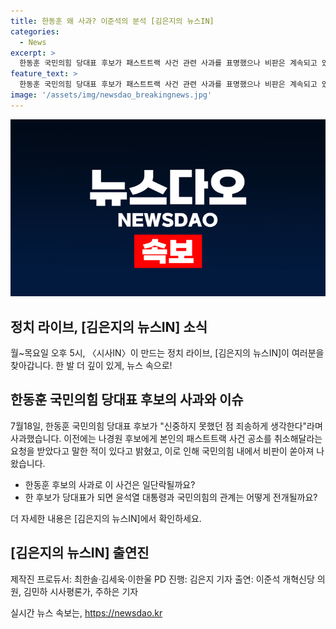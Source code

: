 ```yaml
---
title: 한동훈 왜 사과? 이준석의 분석 [김은지의 뉴스IN]
categories:
  - News
excerpt: >
  한동훈 국민의힘 당대표 후보가 패스트트랙 사건 관련 사과를 표명했으나 비판은 계속되고 있습니다. 이에 따른 후속 전개와 윤석열 대통령과의 관계에 대한 우려가 높아지고 있습니다. 국민의힘 1타 강사인 이준석 개혁신당 의원이 이에 대한 관점을 공유합니다. 해당 내용은 [김은지의 뉴스IN]에서 확인하세요.
feature_text: >
  한동훈 국민의힘 당대표 후보가 패스트트랙 사건 관련 사과를 표명했으나 비판은 계속되고 있습니다. 이에 따른 후속 전개와 윤석열 대통령과의 관계에 대한 우려가 높아지고 있습니다. 국민의힘 1타 강사인 이준석 개혁신당 의원이 이에 대한 관점을 공유합니다. 해당 내용은 [김은지의 뉴스IN]에서 확인하세요.
image: '/assets/img/newsdao_breakingnews.jpg'
---
```


<p><img src="/assets/img/newsdao_breakingnews.jpg" alt="ontimetimes 속보" /></p>

<h2>정치 라이브, [김은지의 뉴스IN] 소식</h2>

<p data-ke-size="size16">월~목요일 오후 5시, 〈시사IN〉이 만드는 정치 라이브, [김은지의 뉴스IN]이 여러분을 찾아갑니다. 한 발 더 깊이 있게, 뉴스 속으로!</p>

<h2 data-ke-size="size26">한동훈 국민의힘 당대표 후보의 사과와 이슈</h2>

<p data-ke-size="size16">7월18일, 한동훈 국민의힘 당대표 후보가 "신중하지 못했던 점 죄송하게 생각한다"라며 사과했습니다. 이전에는 나경원 후보에게 본인의 패스트트랙 사건 공소를 취소해달라는 요청을 받았다고 말한 적이 있다고 밝혔고, 이로 인해 국민의힘 내에서 비판이 쏟아져 나왔습니다.</p>

<ul>
<li>한동훈 후보의 사과로 이 사건은 일단락될까요?</li>
<li>한 후보가 당대표가 되면 윤석열 대통령과 국민의힘의 관계는 어떻게 전개될까요?</li>
</ul>

<p data-ke-size="size16">더 자세한 내용은 [김은지의 뉴스IN]에서 확인하세요.</p>

<h2 data-ke-size="size26">[김은지의 뉴스IN] 출연진</h2>

<p data-ke-size="size16">제작진 프로듀서: 최한솔·김세욱·이한울 PD 진행: 김은지 기자 출연: 이준석 개혁신당 의원, 김민하 시사평론가, 주하은 기자</p>
실시간 뉴스 속보는, <a href="https://newsdao.kr" rel="dofollow">https://newsdao.kr</a>


